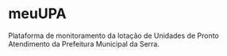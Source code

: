 # meuUPA
Plataforma de monitoramento da lotação de Unidades de Pronto Atendimento da Prefeitura Municipal da Serra.
